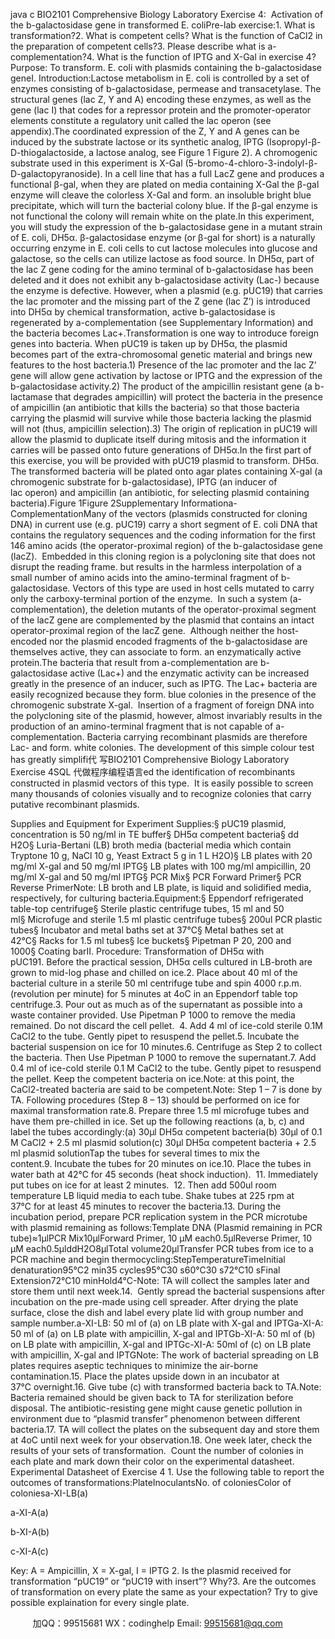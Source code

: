 java c
BIO2101 Comprehensive Biology Laboratory
Exercise 4:  Activation of the b-galactosidase gene in transformed E. coliPre-lab exercise:1. What is transformation?2. What is competent cells? What is the function of CaCl2 in the preparation of competent cells?3. Please describe what is a-complementation?4. What is the function of IPTG and X-Gal in exercise 4?Purpose: To transform. E. coli with plasmids containing the b-galactosidase geneI. Introduction:Lactose metabolism in E. coli is controlled by a set of enzymes consisting of b-galactosidase, permease and transacetylase. The structural genes (lac Z, Y and A) encoding these enzymes, as well as the gene (lac I) that codes for a repressor protein and the promoter-operator elements constitute a regulatory unit called the lac operon (see appendix).The coordinated expression of the Z, Y and A genes can be induced by the substrate lactose or its synthetic analog, IPTG (Isopropyl-β-D-thiogalactoside, a lactose analog, see Figure 1  Figure 2). A chromogenic substrate used in this experiment is X-Gal (5-bromo-4-chloro-3-indolyl-β-D-galactopyranoside). In a cell line that has a full LacZ gene and produces a functional β-gal, when they are plated on media containing X-Gal the β-gal enzyme will cleave the colorless X-Gal and form. an insoluble bright blue precipitate, which will turn the bacterial colony blue. If the β-gal enzyme is not functional the colony will remain white on the plate.In this experiment, you will study the expression of the b-galactosidase gene in a mutant strain of E. coli, DH5α. β-galactosidase enzyme (or β-gal for short) is a naturally occurring enzyme in E. coli cells to cut lactose molecules into glucose and galactose, so the cells can utilize lactose as food source. In DH5α, part of the lac Z gene coding for the amino terminal of b-galactosidase has been deleted and it does not exhibit any b-galactosidase activity (Lac-) because the enzyme is defective. However, when a plasmid (e.g. pUC19) that carries the lac promoter and the missing part of the Z gene (lac Z’) is introduced into DH5α by chemical transformation, active b-galactosidase is regenerated by a-complementation (see Supplementary Information) and the bacteria becomes Lac+.Transformation is one way to introduce foreign genes into bacteria. When pUC19 is taken up by DH5α, the plasmid becomes part of the extra-chromosomal genetic material and brings new features to the host bacteria.1) Presence of the lac promoter and the lac Z’ gene will allow gene activation by lactose or IPTG and the expression of the b-galactosidase activity.2) The product of the ampicillin resistant gene (a b-lactamase that degrades ampicillin) will protect the bacteria in the presence of ampicillin (an antibiotic that kills the bacteria) so that those bacteria carrying the plasmid will survive while those bacteria lacking the plasmid will not (thus, ampicillin selection).3) The origin of replication in pUC19 will allow the plasmid to duplicate itself during mitosis and the information it carries will be passed onto future generations of DH5α.In the first part of this exercise, you will be provided with pUC19 plasmid to transform. DH5α. The transformed bacteria will be plated onto agar plates containing X-gal (a chromogenic substrate for b-galactosidase), IPTG (an inducer of lac operon) and ampicillin (an antibiotic, for selecting plasmid containing bacteria).Figure 1Figure 2Supplementary Informationa-ComplementationMany of the vectors (plasmids constructed for cloning DNA) in current use (e.g. pUC19) carry a short segment of E. coli DNA that contains the regulatory sequences and the coding information for the first 146 amino acids (the operator-proximal region) of the b-galactosidase gene (lacZ).  Embedded in this cloning region is a polycloning site that does not disrupt the reading frame. but results in the harmless interpolation of a small number of amino acids into the amino-terminal fragment of b-galactosidase. Vectors of this type are used in host cells mutated to carry only the carboxy-terminal portion of the enzyme.  In such a system (a-complementation), the deletion mutants of the operator-proximal segment of the lacZ gene are complemented by the plasmid that contains an intact operator-proximal region of the lacZ gene.  Although neither the host-encoded nor the plasmid encoded fragments of the b-galactosidase are themselves active, they can associate to form. an enzymatically active protein.The bacteria that result from a-complementation are b-galactosidase active (Lac+) and the enzymatic activity can be increased greatly in the presence of an inducer, such as IPTG. The Lac+ bacteria are easily recognized because they form. blue colonies in the presence of the chromogenic substrate X-gal.  Insertion of a fragment of foreign DNA into the polycloning site of the plasmid, however, almost invariably results in the production of an amino-terminal fragment that is not capable of a-complementation. Bacteria carrying recombinant plasmids are therefore Lac- and form. white colonies. The development of this simple colour test has greatly simplifi代 写BIO2101 Comprehensive Biology Laboratory Exercise 4SQL
代做程序编程语言ed the identification of recombinants constructed in plasmid vectors of this type.  It is easily possible to screen many thousands of colonies visually and to recognize colonies that carry putative recombinant plasmids. 

Supplies and Equipment for Experiment
Supplies:§ pUC19 plasmid, concentration is 50 ng/ml in TE buffer§ DH5α competent bacteria§ dd H2O§ Luria-Bertani (LB) broth media (bacterial media which contain Tryptone 10 g, NaCl 10 g, Yeast Extract 5 g in 1 L H2O)§ LB plates with 20 mg/ml X-gal and 50 mg/ml IPTG§ LB plates with 100 mg/ml ampicillin, 20 mg/ml X-gal and 50 mg/ml IPTG§ PCR Mix§ PCR Forward Primer§ PCR Reverse PrimerNote: LB broth and LB plate, is liquid and solidified media, respectively, for culturing bacteria.Equipment:§ Eppendorf refrigerated table-top centrifuge§ Sterile plastic centrifuge tubes, 15 ml and 50 ml§ Microfuge and sterile 1.5 ml plastic centrifuge tubes§ 200ul PCR plastic tubes§ Incubator and metal baths set at 37℃§ Metal bathes set at 42℃§ Racks for 1.5 ml tubes§ Ice buckets§ Pipetman P 20, 200 and 1000§ Coating barII. Procedure: Transformation of DH5α with pUC191. Before the practical session, DH5α cells cultured in LB-broth are grown to mid-log phase and chilled on ice.2. Place about 40 ml of the bacterial culture in a sterile 50 ml centrifuge tube and spin 4000 r.p.m. (revolution per minute) for 5 minutes at 4oC in an Eppendorf table top centrifuge.3. Pour out as much as of the supernatant as possible into a waste container provided. Use Pipetman P 1000 to remove the media remained. Do not discard the cell pellet.  4. Add 4 ml of ice-cold sterile 0.1M CaCl2 to the tube. Gently pipet to resuspend the pellet.5. Incubate the bacterial suspension on ice for 10 minutes.6. Centrifuge as Step 2 to collect the bacteria. Then Use Pipetman P 1000 to remove the supernatant.7. Add 0.4 ml of ice-cold sterile 0.1 M CaCl2 to the tube. Gently pipet to resuspend the pellet. Keep the competent bacteria on ice.Note: at this point, the CaCl2-treated bacteria are said to be competent.Note: Step 1 – 7 is done by TA. Following procedures (Step 8 – 13) should be performed on ice for maximal transformation rate.8. Prepare three 1.5 ml microfuge tubes and have them pre-chilled in ice. Set up the following reactions (a, b, c) and label the tubes accordingly:(a) 30μl DH5α competent bacteria(b) 30μl of 0.1 M CaCl2 + 2.5 ml plasmid solution(c) 30μl DH5α competent bacteria + 2.5 ml plasmid solutionTap the tubes for several times to mix the content.9. Incubate the tubes for 20 minutes on ice.10. Place the tubes in water bath at 42℃ for 45 seconds (heat shock induction).  11. Immediately put tubes on ice for at least 2 minutes.  12. Then add 500ul room temperature LB liquid media to each tube. Shake tubes at 225 rpm at 37℃ for at least 45 minutes to recover the bacteria.13. During the incubation period, prepare PCR replication system in the PCR microtube with plasmid remaining as follows:Template DNA (Plasmid remaining in PCR tube)≈1μlPCR Mix10μlForward Primer, 10 μM each0.5μlReverse Primer, 10 μM each0.5μlddH2O8μlTotal volume20μlTransfer PCR tubes from ice to a PCR machine and begin thermocycling:StepTemperatureTimeInitial denaturation95°C2 min35 cycles95°C30 s60°C30 s72°C10 sFinal Extension72°C10 minHold4°C-Note: TA will collect the samples later and store them until next week.14.  Gently spread the bacterial suspensions after incubation on the pre-made using cell spreader. After drying the plate surface, close the dish and label every plate lid with group number and sample number.a-XI-LB: 50 ml of (a) on LB plate with X-gal and IPTGa-XI-A: 50 ml of (a) on LB plate with ampicillin, X-gal and IPTGb-XI-A: 50 ml of (b) on LB plate with ampicillin, X-gal and IPTGc-XI-A: 50ml of (c) on LB plate with ampicillin, X-gal and IPTGNote: The work of bacterial spreading on LB plates requires aseptic techniques to minimize the air-borne contamination.15. Place the plates upside down in an incubator at 37℃ overnight.16. Give tube (c) with transformed bacteria back to TA.Note: Bacteria remained should be given back to TA for sterilization before disposal. The antibiotic-resisting gene might cause genetic pollution in environment due to “plasmid transfer” phenomenon between different bacteria.17. TA will collect the plates on the subsequent day and store them at 4oC until next week for your observation.18. One week later, check the results of your sets of transformation.  Count the number of colonies in each plate and mark down their color on the experimental datasheet.
Experimental Datasheet of Exercise 4
1. Use the following table to report the outcomes of transformations:PlateInoculantsNo. of coloniesColor of coloniesa-XI-LB(a)



a-XI-A(a)



b-XI-A(b)



c-XI-A(c)




Key: A = Ampicillin, X = X-gal, I = IPTG
2. Is the plasmid received for transformation “pUC19” or “pUC19 with insert”? Why?3. Are the outcomes of transformation on every plate the same as your expectation? Try to give possible explaination for every single plate.


         
加QQ：99515681  WX：codinghelp  Email: 99515681@qq.com

